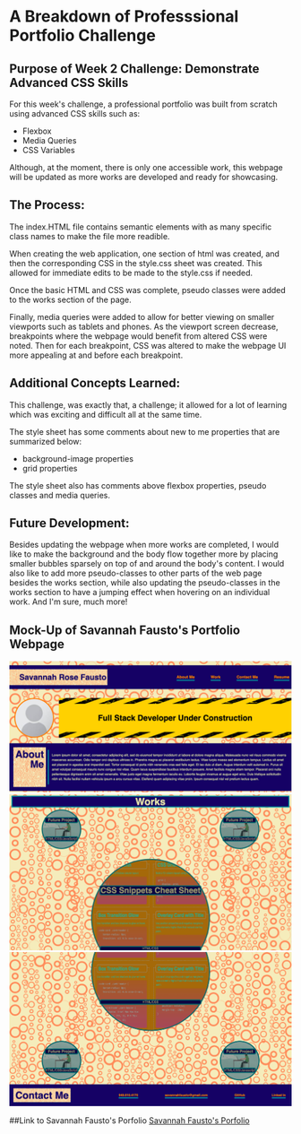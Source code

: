# A Breakdown of Professsional Portfolio Challenge

## Purpose of Week 2 Challenge: Demonstrate Advanced CSS Skills
For this week's challenge, a professional portfolio was built from scratch using advanced CSS skills such as: 
* Flexbox
* Media Queries
* CSS Variables

Although, at the moment, there is only one accessible work, this webpage will be updated as more works are developed and ready for showcasing.

## The Process: 

The index.HTML file contains semantic elements with as many specific class names to make the file more readible. 

When creating the web application, one section of html was created, and then the corresponding CSS in the style.css sheet was created. This allowed for immediate edits to be made to the style.css if needed.

Once the basic HTML and CSS was complete, pseudo classes were added to the works section of the page.

Finally, media queries were added to allow for better viewing on smaller viewports such as tablets and phones. As the viewport screen decrease, breakpoints where the webpage would benefit from altered CSS were noted. Then for each breakpoint, CSS was altered to make the webpage UI more appealing at and before each breakpoint.  

## Additional Concepts Learned: 

This challenge, was exactly that, a challenge; it allowed for a lot of learning which was exciting and difficult all at the same time. 

The style sheet has some comments about new to me properties that are summarized below: 
* background-image properties
* grid properties

The style sheet also has comments above flexbox properties, pseudo classes and media queries. 

## Future Development: 

Besides updating the webpage when more works are completed, I would like to make the background and the body flow together more by placing smaller bubbles sparsely on top of and around the body's content. I would also like to add more pseudo-classes to other parts of the web page besides the works section, while also updating the pseudo-classes in the works section to have a jumping effect when hovering on an individual work. And I'm sure, much more!

## Mock-Up of Savannah Fausto's Portfolio Webpage

![Screenshot of deployed Porfolio](./Assets/Portfolio1.png)
![Screenshot of deployed Portfolio](./Assets/Portfolio2.png)
![Screenshot of deployed Portfolio](./Assets/Portfolio3.png)

##Link to Savannah Fausto's Porfolio
[Savannah Fausto's Porfolio]()